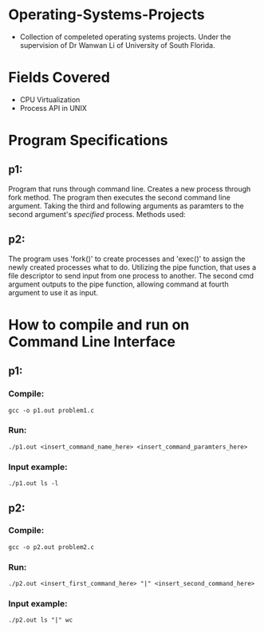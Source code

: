 # Operating-Systems-Projects
+ Collection of compeleted operating systems projects. Under the supervision of Dr Wanwan Li of University of South Florida.

# Fields Covered
+ CPU Virtualization
+ Process API in UNIX

# Program Specifications
## p1:
Program that runs through command line. Creates a new process through fork method. The program then executes the second command line argument. Taking the third and following arguments as paramters to the second argument's *specified* process. Methods used: 
## p2: 
The program uses 'fork()' to create processes and 'exec()' to assign the newly created processes what to do. Utilizing the pipe function, that uses a file descriptor to send input from one process to another. The second cmd argument outputs to the pipe function, allowing command at fourth argument to use it as input.

# How to compile and run on Command Line Interface  
## p1:
### Compile:
```
gcc -o p1.out problem1.c
```
### Run:
```
./p1.out <insert_command_name_here> <insert_command_paramters_here>
```
### Input example:
```
./p1.out ls -l
```

## p2:
### Compile:
```
gcc -o p2.out problem2.c
```
### Run:
```
./p2.out <insert_first_command_here> "|" <insert_second_command_here> 
```
### Input example:
```
./p2.out ls "|" wc
```


